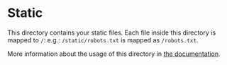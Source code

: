 # Static

This directory contains your static files. Each file inside this directory is mapped to `/`: e.g.: `/static/robots.txt` is mapped as `/robots.txt`.

More information about the usage of this directory in [the documentation](https://nuxtjs.org/guide/assets#static).
